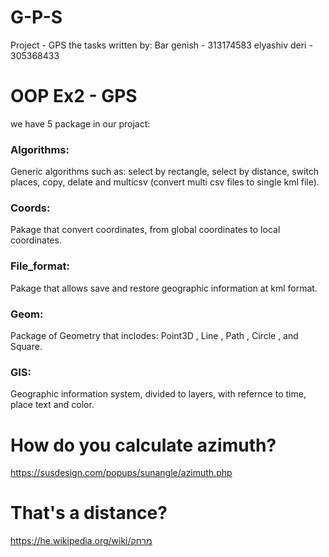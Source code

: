 # G-P-S
Project - GPS
the tasks written by:
Bar genish - 313174583
elyashiv deri - 305368433
# OOP Ex2 - GPS
we have 5 package in our projact:

### Algorithms:
Generic algorithms such as: select by rectangle, select by distance, switch places, copy, delate and multicsv (convert multi csv files to single kml file).
 
### Coords:
Pakage that convert coordinates, from global coordinates to local coordinates.

### File_format: 
Pakage that allows save and restore  geographic information at kml format.

### Geom: 
Package of Geometry that inclodes: Point3D , Line , Path , Circle , and Square.

### GIS: 
Geographic information system, divided to layers, with refernce to time, place text and color. 

# How do you calculate azimuth?
https://susdesign.com/popups/sunangle/azimuth.php


# That's a distance?
https://he.wikipedia.org/wiki/מרחק
